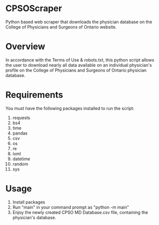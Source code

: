 # CPSOScraper
Python based web scraper that downloads the physician database on the College of Physicians and Surgeons of Ontario website.

# Overview
In accordance with the Terms of Use & robots.txt, this python script allows the user to download nearly all data available on an individual physician's profile on the College of Physicians and Surgeons of Ontario physician database.

# Requirements
You must have the following packages installed to run the script:
1. requests
2. bs4
3. time
4. pandas
5. csv
6. os
7. re
8. lxml
9. datetime
10. random
11. sys

# Usage
1. Install packages
2. Run "main" in your command prompt as "python -m main"
3. Enjoy the newly created CPSO MD Database.csv file, containing the physician's database.

